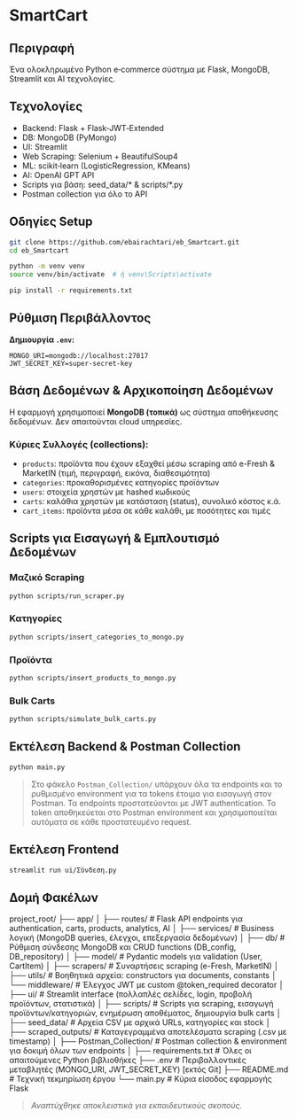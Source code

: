 # SmartCart

## Περιγραφή
Ένα ολοκληρωμένο Python e‑commerce σύστημα με Flask, MongoDB, Streamlit και AI τεχνολογίες.

## Τεχνολογίες
- Backend: Flask + Flask‑JWT‑Extended
- DB: MongoDB (PyMongo)
- UI: Streamlit
- Web Scraping: Selenium + BeautifulSoup4
- ML: scikit‑learn (LogisticRegression, KMeans)
- AI: OpenAI GPT API
- Scripts για βάση: seed_data/* & scripts/*.py
- Postman collection για όλο το API

## Οδηγίες Setup

```bash
git clone https://github.com/ebairachtari/eb_Smartcart.git
cd eb_Smartcart

python -m venv venv
source venv/bin/activate  # ή venv\Scripts\activate

pip install -r requirements.txt
````

## Ρύθμιση Περιβάλλοντος

**Δημιουργία `.env`:**

```env
MONGO_URI=mongodb://localhost:27017
JWT_SECRET_KEY=super-secret-key
```

## Βάση Δεδομένων & Αρχικοποίηση Δεδομένων

Η εφαρμογή χρησιμοποιεί **MongoDB (τοπικά)** ως σύστημα αποθήκευσης δεδομένων. Δεν απαιτούνται cloud υπηρεσίες.

### Κύριες Συλλογές (collections):
- `products`: προϊόντα που έχουν εξαχθεί μέσω scraping από e-Fresh & MarketIN (τιμή, περιγραφή, εικόνα, διαθεσιμότητα)
- `categories`: προκαθορισμένες κατηγορίες προϊόντων
- `users`: στοιχεία χρηστών με hashed κωδικούς
- `carts`: καλάθια χρηστών με κατάσταση (status), συνολικό κόστος κ.ά.
- `cart_items`: προϊόντα μέσα σε κάθε καλάθι, με ποσότητες και τιμές

## Scripts για Εισαγωγή & Εμπλουτισμό Δεδομένων

### Μαζικό Scraping
```bash
python scripts/run_scraper.py
```

### Κατηγορίες
```bash
python scripts/insert_categories_to_mongo.py
```

### Προϊόντα
```bash
python scripts/insert_products_to_mongo.py
```

### Bulk Carts
```bash
python scripts/simulate_bulk_carts.py
```

## Εκτέλεση Backend & Postman Collection

```bash
python main.py       
```

> Στο φάκελο `Postman_Collection/` υπάρχουν όλα τα endpoints και το ρυθμισμένο environment για τα tokens έτοιμα για εισαγωγή στον Postman.
> Τα endpoints προστατεύονται με JWT authentication. Το token αποθηκεύεται στο Postman environment και χρησιμοποιείται αυτόματα σε κάθε προστατευμένο request.


## Εκτέλεση Frontend

```bash
streamlit run ui/Σύνδεση.py  
```

## Δομή Φακέλων

project_root/
├── app/
│   ├── routes/              # Flask API endpoints για authentication, carts, products, analytics, AI
│   ├── services/            # Business λογική (MongoDB queries, έλεγχοι, επεξεργασία δεδομένων)
│   ├── db/                  # Ρύθμιση σύνδεσης MongoDB και CRUD functions (DB_config, DB_repository)
│   ├── model/               # Pydantic models για validation (User, CartItem)
│   ├── scrapers/            # Συναρτήσεις scraping (e-Fresh, MarketIN)
│   ├── utils/               # Βοηθητικά αρχεία: constructors για documents, constants
│   └── middleware/          # Έλεγχος JWT με custom @token_required decorator
│
├── ui/                      # Streamlit interface (πολλαπλές σελίδες, login, προβολή προϊόντων, στατιστικά)
│
├── scripts/                 # Scripts για scraping, εισαγωγή προϊόντων/κατηγοριών, ενημέρωση αποθέματος, δημιουργία bulk carts
│
├── seed_data/               # Αρχεία CSV με αρχικά URLs, κατηγορίες και stock
│
├── scraped_outputs/         # Καταγεγραμμένα αποτελέσματα scraping (.csv με timestamp)
│
├── Postman_Collection/      # Postman collection & environment για δοκιμή όλων των endpoints
│
├── requirements.txt         # Όλες οι απαιτούμενες Python βιβλιοθήκες
├── .env                     # Περιβαλλοντικές μεταβλητές (MONGO_URI, JWT_SECRET_KEY) [εκτός Git]
├── README.md                # Τεχνική τεκμηρίωση έργου
└── main.py                  # Κύρια είσοδος εφαρμογής Flask


>*Αναπτύχθηκε αποκλειστικά για εκπαιδευτικούς σκοπούς.*

